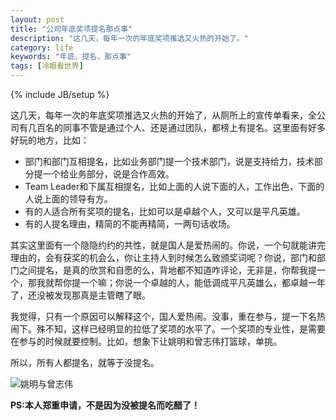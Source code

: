 ```yaml
---
layout: post
title: "公司年底奖项提名那点事"
description: "这几天，每年一次的年底奖项推选又火热的开始了。"
category: life
keywords: "年底，提名，那点事"
tags: [冷眼看世界]
---
```

{% include JB/setup %}

<!-- more start -->

这几天，每年一次的年底奖项推选又火热的开始了，从厕所上的宣传单看来，全公司有几百名的同事不管是通过个人、还是通过团队，都榜上有提名。这里面有好多好玩的地方，比如：  

* 部门和部门互相提名，比如业务部门提一个技术部门，说是支持给力，技术部分提一个给业务部分，说是合作高效。
* Team Leader和下属互相提名，比如上面的人说下面的人，工作出色，下面的人说上面的领导有方。
* 有的人适合所有奖项的提名，比如可以是卓越个人，又可以是平凡英雄。
* 有的人提名理由，精简的不能再精简，一两句话收场。
   
<!-- more end -->

其实这里面有一个隐隐约约的共性，就是国人是爱热闹的。你说，一个句就能讲完理由的，会有获奖的机会么，你让主持人到时候怎么致颁奖词呢？你说，部门和部门之间提名，是真的欣赏和自愿的么，背地都不知道咋评论，无非是，你帮我提一个，那我就帮你提一个嘛；你说一个卓越的人，能低调成平凡英雄么，都卓越一年了，还没被发现那真是主管瞎了眼。  

我觉得，只有一个原因可以解释这个，国人爱热闹。没事，重在参与，提一下名热闹下。殊不知，这样已经明显的拉低了奖项的水平了。一个奖项的专业性，是需要在参与的时候就要控制。比如，想象下让姚明和曾志伟打篮球，单挑。

所以，所有人都提名，就等于没提名。  

![姚明与曾志伟](http://pic.yupoo.com/kingauthur/CzsBW0RN/medish.jpg)

**PS:本人郑重申请，不是因为没被提名而吃醋了！**